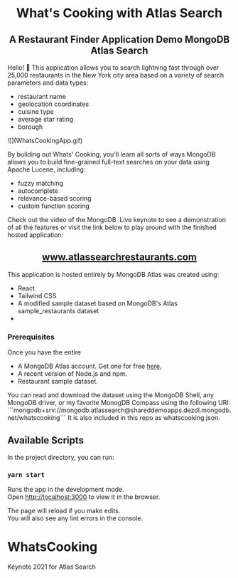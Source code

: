 <h1 align="center">What's Cooking with Atlas Search</h1>

<h2 align="center">A Restaurant Finder Application Demo MongoDB Atlas Search</h2>
<p>Hello! 👋 This application allows you to search lightning fast through over 25,000 restaurants in the New York city area based on a variety of search parameters and data types:
<ul>
<li>restaurant name</li>
<li>geolocation coordinates</li>
<li>cuisine type</li>
<li>average star rating</li>
<li>borough</li>
</ul>
![](WhatsCookingApp.gif)

<p>
By building out Whats' Cooking, you'll learn all sorts of ways MongoDB allows you to build fine-grained full-text searches on your data using Apache Lucene, including:
</p>
<ul>
<li>fuzzy matching</li>
<li>autocomplete</li>
<li>relevance-based scoring</li>
<li>custom function scoring</li>
</ul>
<p>Check out the video of the MongoDB .Live keynote to see a demonstration of all the features or visit the link below to play around with the finished hosted application:</p>
<h2 align="center"><a href="https://www.atlassearchrestaurants.com">www.atlassearchrestaurants.com</a></h2>

<p>This application is hosted entirely by MongoDB Atlas was created using:</p>
<ul>
<li>React</li>
<li>Tailwind CSS</li>
<li>A modified sample dataset based on MongoDB's Atlas sample_restaurants dataset</li>
<li></li>
</ul>

<h3>Prerequisites</h3>
<p>Once you have the entire  </p>
<ul>
<li>A MongoDB Atlas account. Get one for free <a href="https://www.mongodb.com/cloud/atlas">here.</a></li>
<li>A recent version of Node.js and npm.</li>
<li>Restaurant sample dataset.</li>
</ul>
<p>You can read and download the dataset using the MongoDB Shell, any MongoDB driver, or my favorite MonogDB Compass using the following URI:
```mongodb+srv://mongodb:atlassearch@shareddemoapps.dezdl.mongodb.net/whatscooking```
It is also included in this repo as whatscooking.json.</p>

## Available Scripts

In the project directory, you can run:

### `yarn start`

Runs the app in the development mode.\
Open [http://localhost:3000](http://localhost:3000) to view it in the browser.

The page will reload if you make edits.\
You will also see any lint errors in the console.

# WhatsCooking

Keynote 2021 for Atlas Search
